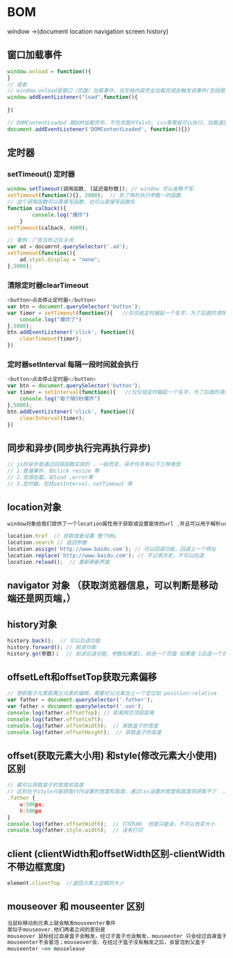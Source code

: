 # BOM

window ->(document  location  navigation screen history)

## 窗口加载事件

~~~js
window.onload = function(){
}
// 或者
// window.onload是窗口（页面）加载事件。当文档内容完全加载完成会触发该事件(包括图像，脚本文件，css文件等)，就调用的处理函数
window.addEventListener("load",function(){
    
})

// DOMContentLoaded 是DOM加载完毕，不包含图片falsh, css等等就可以执行，加载速度比load加载快
document.addEventListener('DOMContentLoaded', function(){})

~~~

## 定时器

### setTimeout() 定时器

~~~js
window.setTimeout(调用函数, [延迟毫秒数]); // window 可以省略不写
setTimeout(function(){}, 2000);  // 到了两秒执行参数一的函数
// 这个调用函数可以直接写函数，也可以直接写函数名
function calback(){
		console.log("爆炸")
	}
setTimeout(calback, 4000);

// 案例：广告五秒之后关闭
var ad = documrnt.querySelector('.ad');
setTimeout(function(){
    ad.styel.display = "none";
},5000);
~~~

### 清除定时器clearTimeout

~~~js
<button>点击停止定时器</button>
var btn = document.querySelector('button');
var timer = setTimeout(function(){   //仅仅给定时器起一个名字，为了后面的清除定时器做准备
    console.log("爆炸了")
},5000);
btn.addEventListener('click', function(){
    clearTimeout(timer);
})
~~~

### 定时器setInterval  每隔一段时间就会执行

~~~js
<button>点击停止定时器</button>
var btn = document.querySelector('button');
var timer = setInterval(function(){   //仅仅给定时器起一个名字，为了后面的清除定时器做准备
    console.log("每个隔5秒爆炸")
},5000);
btn.addEventListener('click', function(){
    clearInterval(timer);
}) 
~~~

## 同步和异步(同步执行完再执行异步)

~~~js
// js的异步是通过回调函数实现的 ，一般而言，异步任务有以下三种类型
// 1.普通事件，如click resize 等
// 2.资源加载，如load ,error等
// 3.定时器，包括setInterval、setTimeout 等
~~~

## location对象

~~~js
window对象给我们提供了一个location属性用于获取或设置窗体的url ,并且可以用于解析url。因为这个属性返回的是一个对象，所以我们称为location对象

location.href  // 获取或者设置 整个URL
location.search // 返回参数
location.assign('http://www.baidu.com'); // 可以回退功能，回退上一个网址
location.replace('http://www.baidu.com'); // 不记录历史，不可以后退
location.reload();  // 重新刷新界面
~~~

## navigator 对象  （获取浏览器信息，可以判断是移动端还是网页端，）

## history对象

~~~js
history.back();  // 可以后退功能
history.forward(); // 前进功能
history.go(参数)；  // 前进后退功能，参数如果是1，前进一个页面 如果是-1后退一个页面
~~~

## offsetLeft和offsetTop获取元素偏移

~~~js
// 想获取子元素距离父元素的偏移，需要对父元素加上一个定位如 position:relative
var father = document.querySelector('.father');
var father = document.querySelector('.son');
console.log(father.offsetTop); // 距离网页顶部距离
console.log(father.offsetLeft);
console.log(father.offsetWidth);  // 获取盒子的宽度
console.log(father.offsetHeight);  // 获取盒子的高度
~~~

## offset(获取元素大小用) 和style(修改元素大小使用)区别

~~~js
// 都可以获取盒子的宽度和高度
// 区别在于style只能获取行内设置的宽度和高度，通过css设置的宽度和高度则获取不了  ，而offset可以
.father {
    w:500px;
    h:500px
}
console.log(father.offsetWidth);  // 打印500  但是只能读，不可以改变大小
console.log(father.style.width);  // 没有打印
~~~

## client (clientWidth和offsetWidth区别-clientWidth不带边框宽度)

~~~js
element.clientTop  //返回元素上边框的大小
~~~

## mouseover 和 mouseenter 区别

~~~js
当鼠标移动到元素上就会触发mouseenter事件
类似于mouseover,他们两者之间的差别是
mouseover 鼠标经过自身盒子会触发，经过子盒子也会触发，mouseenter 只会经过自身盒子触发
mouseenter不会冒泡；mouseover会，在经过子盒子没有触发之后，会冒泡到父盒子
mouseenter <=> mouseleave
~~~

